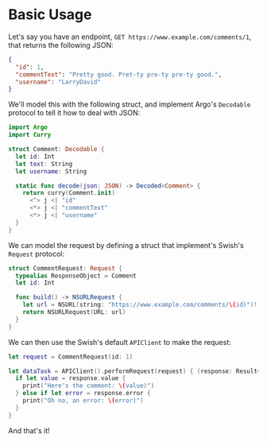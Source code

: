 # Basic Usage #

Let's say you have an endpoint, `GET https://www.example.com/comments/1`, that returns the following JSON:

```json
{
  "id": 1,
  "commentText": "Pretty good. Pret-ty pre-ty pre-ty good.",
  "username": "LarryDavid"
}
```

We'll model this with the following struct, and implement Argo's `Decodable` protocol to tell it how to deal with JSON:

```swift
import Argo
import Curry

struct Comment: Decodable {
  let id: Int
  let text: String
  let username: String

  static func decode(json: JSON) -> Decoded<Comment> {
    return curry(Comment.init)
      <^> j <| "id"
      <*> j <| "commentText"
      <*> j <| "username"
  }
}
```

We can model the request by defining a struct that implement's Swish's `Request` protocol:

```swift
struct CommentRequest: Request {
  typealias ResponseObject = Comment
  let id: Int

  func build() -> NSURLRequest {
    let url = NSURL(string: "https://www.example.com/comments/\(id)")!
    return NSURLRequest(URL: url)
  }
}
```

We can then use the Swish's default `APIClient` to make the request:

```swift
let request = CommentRequest(id: 1)

let dataTask = APIClient().performRequest(request) { (response: Result<Comment, SwishError>) in
  if let value = response.value {
    print("Here's the comment: \(value)")
  } else if let error = response.error {
    print("Oh no, an error: \(error)")
  }
}
```

And that's it!
